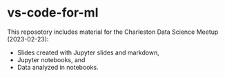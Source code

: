 # vs-code-for-ml

This reposotory includes material for the Charleston Data Science Meetup (2023-02-23):

- Slides created with Jupyter slides and markdown,
- Jupyter notebooks, and
- Data analyzed in notebooks.